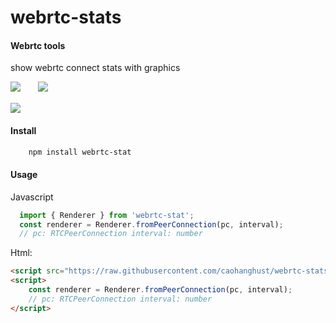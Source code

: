 webrtc-stats
========

#### Webrtc tools  ####
show webrtc connect stats with graphics

<img src="https://pic.downk.cc/item/5e68b803e83c3a1e3a79b0c2.png">　　<img src="https://pic.downk.cc/item/5e68b81ce83c3a1e3a79bf00.png">

<img src="https://pic.downk.cc/item/5e68b81ce83c3a1e3a79bf04.png">

#### Install ####
```bash
    npm install webrtc-stat
```

#### Usage ####
Javascript
```javascript
  import { Renderer } from 'webrtc-stat';
  const renderer = Renderer.fromPeerConnection(pc, interval);
  // pc: RTCPeerConnection interval: number
```

Html:
```html
<script src="https://raw.githubusercontent.com/caohanghust/webrtc-stats/master/dist/index.js"/>
<script>
    const renderer = Renderer.fromPeerConnection(pc, interval);
    // pc: RTCPeerConnection interval: number
</script>
```
